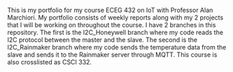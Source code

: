 This is my portfolio for my course ECEG 432 on IoT with Professor Alan Marchiori. My portfolio consists of weekly reports along with my 2 projects that I will be working on throughout the course. I have 2 branches in this repository. The first is the I2C_Honeywell branch where my code reads the I2C protocol between the master and the slave. The second is the I2C_Rainmaker branch where my code sends the temperature data from the slave and sends it to the Rainmaker server through MQTT. This course is also crosslisted as CSCI 332.
